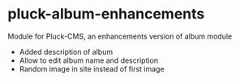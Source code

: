 pluck-album-enhancements
======================

Module for Pluck-CMS, an enhancements version of album module

* Added description of album
* Allow to edit album name and description
* Random image in site instead of first image